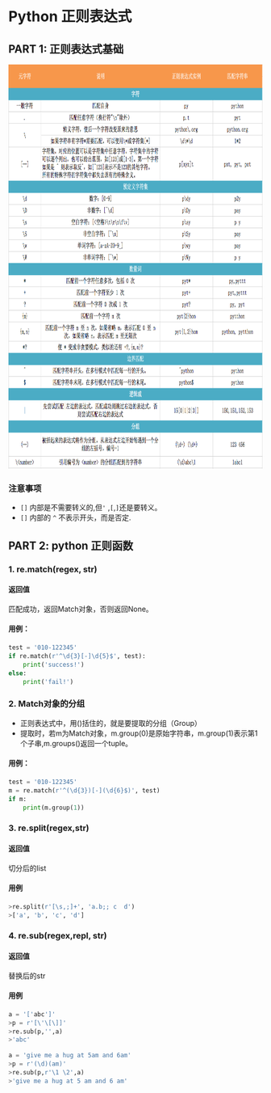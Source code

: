# Python 正则表达式

## PART 1: 正则表达式基础

<img src="img/regex.png" alt="REGEX"
	title="regex expression" width="800" height="800" />

### 注意事项
- `[]` 内部是不需要转义的,但`'` ,`[`,`]`还是要转义。
- `[]` 内部的 `^` 不表示开头，而是否定.
## PART 2: python 正则函数

### 1. re.match(regex, str)
#### 返回值
匹配成功，返回Match对象，否则返回None。
#### 用例：
```python
test = '010-122345'
if re.match(r'^\d{3}[-]\d{5}$', test):
    print('success!')
else:
    print('fail!')
```
### 2. Match对象的分组
- 正则表达式中，用()括住的，就是要提取的分组（Group）
- 提取时，若m为Match对象，m.group(0)是原始字符串，m.group(1)表示第1个子串,m.groups()返回一个tuple。

#### 用例：
```python
test = '010-122345'
m = re.match(r'^(\d{3})[-](\d{6}$)', test)
if m:
    print(m.group(1))
```
### 3. re.split(regex,str)
#### 返回值 
切分后的list
#### 用例
```python
>re.split(r'[\s,;]+', 'a.b;; c  d')
>['a', 'b', 'c', 'd']

```
### 4. re.sub(regex,repl, str)
#### 返回值 
替换后的str
#### 用例
```python
a = '['abc']'
>p = r'[\'\[\]]'
>re.sub(p,'',a)
>'abc'
```

```python
a = 'give me a hug at 5am and 6am'
>p = r'(\d)(am)'
>re.sub(p,r'\1 \2',a)
>'give me a hug at 5 am and 6 am'
```
